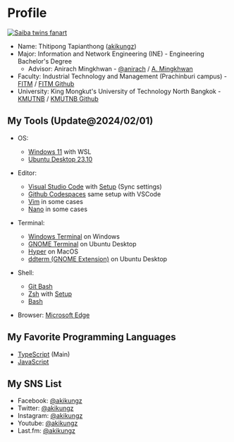 # Profile

[![Saiba twins fanart](images/103424174_p0.png "")](https://www.pixiv.net/en/artworks/103424174)

- Name: Thitipong Tapianthong ([akikungz](https://github.com/akikungz))
- Major: Information and Network Engineering (INE) - Engineering Bachelor's Degree
  - Advisor: Anirach Mingkhwan - [@anirach](https://github.com/anirach) / [A. Mingkhwan](https://www.researchgate.net/profile/A-Mingkhwan)
- Faculty: Industrial Technology and Management (Prachinburi campus) - [FITM](https://www.fitm.kmutnb.ac.th/) / [FITM Github](https://github.com/fitm-kmutnb)
- University: King Mongkut's University of Technology North Bangkok - [KMUTNB](https://www.kmutnb.ac.th/) / [KMUTNB Github](https://github.com/enterprises/king-mongkuts-university)

## My Tools (Update@2024/02/01)

- OS:
  - [Windows 11](https://www.microsoft.com/en-us/windows/windows-11) with WSL
  - [Ubuntu Desktop 23.10](https://ubuntu.com)

- Editor:
  - [Visual Studio Code](https://code.visualstudio.com) with [Setup](https://gist.github.com/akikungz/15f63e658bf829607a09544de56a16c8) (Sync settings)
  - [Github Codespaces](https://github.com/features/codespaces) same setup with VSCode
  - [Vim](https://www.vim.org) in some cases
  - [Nano](https://www.nano-editor.org) in some cases

- Terminal:
  - [Windows Terminal](https://www.microsoft.com/en-us/p/windows-terminal/9n0dx20hk701) on Windows
  - [GNOME Terminal](https://help.gnome.org/users/gnome-terminal/stable/) on Ubuntu Desktop
  - [Hyper](https://hyper.is) on MacOS
  - [ddterm (GNOME Extension)](https://extensions.gnome.org/extension/3780/ddterm/) on Ubuntu Desktop

- Shell:
  - [Git Bash](https://git-scm.com/downloads)
  - [Zsh](https://www.zsh.org) with [Setup](https://gist.github.com/minhanhhere/4a124522b2931dd47fa0aed56ad9843e)
  - [Bash](https://www.gnu.org/software/bash)

- Browser: [Microsoft Edge](https://www.microsoft.com/en-us/edge)

## My Favorite Programming Languages

- [TypeScript](https://www.typescriptlang.org/) (Main)
- [JavaScript](https://developer.mozilla.org/en-US/docs/Web/JavaScript)

## My SNS List

- Facebook: [@akikungz](https://facebook.com/akikungz)
- Twitter: [@akikungz](https://twitter.com/akikungz)
- Instagram: [@akikungz](https://instagram.com/akikungz)
- Youtube: [@akikungz](https://youtube.com/@akikungz)
- Last.fm: [@akikungz](https://last.fm/user/akikungz)
